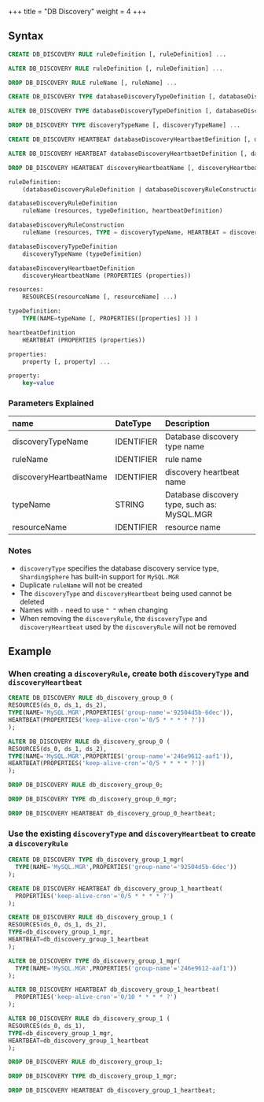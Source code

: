 +++
title = "DB Discovery"
weight = 4
+++

## Syntax

```sql
CREATE DB_DISCOVERY RULE ruleDefinition [, ruleDefinition] ...

ALTER DB_DISCOVERY RULE ruleDefinition [, ruleDefinition] ...

DROP DB_DISCOVERY RULE ruleName [, ruleName] ...

CREATE DB_DISCOVERY TYPE databaseDiscoveryTypeDefinition [, databaseDiscoveryTypeDefinition] ...

ALTER DB_DISCOVERY TYPE databaseDiscoveryTypeDefinition [, databaseDiscoveryTypeDefinition] ...

DROP DB_DISCOVERY TYPE discoveryTypeName [, discoveryTypeName] ...

CREATE DB_DISCOVERY HEARTBEAT databaseDiscoveryHeartbaetDefinition [, databaseDiscoveryHeartbaetDefinition] ...

ALTER DB_DISCOVERY HEARTBEAT databaseDiscoveryHeartbaetDefinition [, databaseDiscoveryHeartbaetDefinition] ...

DROP DB_DISCOVERY HEARTBEAT discoveryHeartbeatName [, discoveryHeartbeatName] ...

ruleDefinition:
    (databaseDiscoveryRuleDefinition | databaseDiscoveryRuleConstruction)

databaseDiscoveryRuleDefinition
    ruleName (resources, typeDefinition, heartbeatDefinition)

databaseDiscoveryRuleConstruction
    ruleName (resources, TYPE = discoveryTypeName, HEARTBEAT = discoveryHeartbeatName)

databaseDiscoveryTypeDefinition
    discoveryTypeName (typeDefinition)

databaseDiscoveryHeartbaetDefinition
    discoveryHeartbeatName (PROPERTIES (properties)) 

resources:
    RESOURCES(resourceName [, resourceName] ...)

typeDefinition:
    TYPE(NAME=typeName [, PROPERTIES([properties] )] )

heartbeatDefinition
    HEARTBEAT (PROPERTIES (properties)) 

properties:
    property [, property] ...

property:
    key=value                          
```

### Parameters Explained

| name                   | DateType   | Description                                 |
|:-----------------------|:-----------|:--------------------------------------------|
| discoveryTypeName      | IDENTIFIER | Database discovery type name                |
| ruleName               | IDENTIFIER | rule name                                   |
| discoveryHeartbeatName | IDENTIFIER | discovery heartbeat name                    |
| typeName               | STRING     | Database discovery type, such as: MySQL.MGR |
| resourceName           | IDENTIFIER | resource name                               |

### Notes

- `discoveryType` specifies the database discovery service type, `ShardingSphere` has built-in support for `MySQL.MGR`
- Duplicate `ruleName` will not be created
- The `discoveryType` and `discoveryHeartbeat` being used cannot be deleted
- Names with `-` need to use `" "` when changing
- When removing the `discoveryRule`, the `discoveryType` and `discoveryHeartbeat` used by the `discoveryRule` will not be removed


## Example

### When creating a `discoveryRule`, create both `discoveryType` and `discoveryHeartbeat`

```sql
CREATE DB_DISCOVERY RULE db_discovery_group_0 (
RESOURCES(ds_0, ds_1, ds_2),
TYPE(NAME='MySQL.MGR',PROPERTIES('group-name'='92504d5b-6dec')),
HEARTBEAT(PROPERTIES('keep-alive-cron'='0/5 * * * * ?'))
);

ALTER DB_DISCOVERY RULE db_discovery_group_0 (
RESOURCES(ds_0, ds_1, ds_2),
TYPE(NAME='MySQL.MGR',PROPERTIES('group-name'='246e9612-aaf1')),
HEARTBEAT(PROPERTIES('keep-alive-cron'='0/5 * * * * ?'))
);

DROP DB_DISCOVERY RULE db_discovery_group_0;

DROP DB_DISCOVERY TYPE db_discovery_group_0_mgr;

DROP DB_DISCOVERY HEARTBEAT db_discovery_group_0_heartbeat;

```

### Use the existing `discoveryType` and `discoveryHeartbeat` to create a `discoveryRule`

```sql
CREATE DB_DISCOVERY TYPE db_discovery_group_1_mgr(
  TYPE(NAME='MySQL.MGR',PROPERTIES('group-name'='92504d5b-6dec'))
);

CREATE DB_DISCOVERY HEARTBEAT db_discovery_group_1_heartbeat(
  PROPERTIES('keep-alive-cron'='0/5 * * * * ?')
);

CREATE DB_DISCOVERY RULE db_discovery_group_1 (
RESOURCES(ds_0, ds_1, ds_2),
TYPE=db_discovery_group_1_mgr,
HEARTBEAT=db_discovery_group_1_heartbeat
);

ALTER DB_DISCOVERY TYPE db_discovery_group_1_mgr(
  TYPE(NAME='MySQL.MGR',PROPERTIES('group-name'='246e9612-aaf1'))
);

ALTER DB_DISCOVERY HEARTBEAT db_discovery_group_1_heartbeat(
  PROPERTIES('keep-alive-cron'='0/10 * * * * ?')
);

ALTER DB_DISCOVERY RULE db_discovery_group_1 (
RESOURCES(ds_0, ds_1),
TYPE=db_discovery_group_1_mgr,
HEARTBEAT=db_discovery_group_1_heartbeat
);

DROP DB_DISCOVERY RULE db_discovery_group_1;

DROP DB_DISCOVERY TYPE db_discovery_group_1_mgr;

DROP DB_DISCOVERY HEARTBEAT db_discovery_group_1_heartbeat;
```